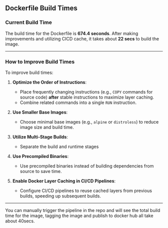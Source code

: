 ## Dockerfile Build Times

### Current Build Time
The build time for the Dockerfile is **674.4 seconds**.
After making improvements and utilizing CICD cache, it takes about **22 secs** to build the image.

---

### How to Improve Build Times
To improve build times:

1. **Optimize the Order of Instructions**:
   - Place frequently changing instructions (e.g., `COPY` commands for source code) **after** stable instructions to maximize layer caching.
   - Combine related commands into a single `RUN` instruction.

2. **Use Smaller Base Images**:
   - Choose minimal base images (e.g., `alpine` or `distroless`) to reduce image size and build time.

3. **Utilize Multi-Stage Builds**:
   - Separate the build and runtime stages 

4. **Use Precompiled Binaries**:
   - Use precompiled binaries instead of building dependencies from source to save time.

5. **Enable Docker Layer Caching in CI/CD Pipelines**:
   - Configure CI/CD pipelines to reuse cached layers from previous builds, speeding up subsequent builds.

---

You can manually trigger the pipeline in the repo and will see the total build time for the image, tagging the image and publish to docker hub all take about 40secs.